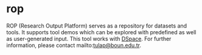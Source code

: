 # rop

ROP (Research Output Platform) serves as a repository for datasets and tools. It supports tool demos which can be explored with predefined as well as user-generated input. This tool works with [DSpace](https://dspace.lyrasis.org/). For further information, please contact mailto:tulap@boun.edu.tr.

